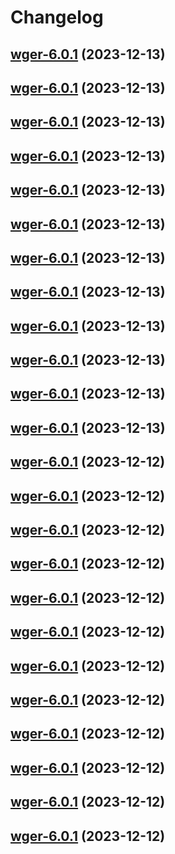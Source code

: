 # Changelog



## [wger-6.0.1](https://github.com/truecharts/charts/compare/wger-5.0.3...wger-6.0.1) (2023-12-13)




## [wger-6.0.1](https://github.com/truecharts/charts/compare/wger-5.0.3...wger-6.0.1) (2023-12-13)




## [wger-6.0.1](https://github.com/truecharts/charts/compare/wger-5.0.3...wger-6.0.1) (2023-12-13)




## [wger-6.0.1](https://github.com/truecharts/charts/compare/wger-5.0.3...wger-6.0.1) (2023-12-13)




## [wger-6.0.1](https://github.com/truecharts/charts/compare/wger-5.0.3...wger-6.0.1) (2023-12-13)




## [wger-6.0.1](https://github.com/truecharts/charts/compare/wger-5.0.3...wger-6.0.1) (2023-12-13)




## [wger-6.0.1](https://github.com/truecharts/charts/compare/wger-5.0.3...wger-6.0.1) (2023-12-13)




## [wger-6.0.1](https://github.com/truecharts/charts/compare/wger-5.0.3...wger-6.0.1) (2023-12-13)




## [wger-6.0.1](https://github.com/truecharts/charts/compare/wger-5.0.3...wger-6.0.1) (2023-12-13)




## [wger-6.0.1](https://github.com/truecharts/charts/compare/wger-5.0.3...wger-6.0.1) (2023-12-13)




## [wger-6.0.1](https://github.com/truecharts/charts/compare/wger-5.0.3...wger-6.0.1) (2023-12-13)




## [wger-6.0.1](https://github.com/truecharts/charts/compare/wger-5.0.3...wger-6.0.1) (2023-12-13)




## [wger-6.0.1](https://github.com/truecharts/charts/compare/wger-5.0.3...wger-6.0.1) (2023-12-12)




## [wger-6.0.1](https://github.com/truecharts/charts/compare/wger-5.0.3...wger-6.0.1) (2023-12-12)




## [wger-6.0.1](https://github.com/truecharts/charts/compare/wger-5.0.3...wger-6.0.1) (2023-12-12)




## [wger-6.0.1](https://github.com/truecharts/charts/compare/wger-5.0.3...wger-6.0.1) (2023-12-12)




## [wger-6.0.1](https://github.com/truecharts/charts/compare/wger-5.0.3...wger-6.0.1) (2023-12-12)




## [wger-6.0.1](https://github.com/truecharts/charts/compare/wger-5.0.3...wger-6.0.1) (2023-12-12)




## [wger-6.0.1](https://github.com/truecharts/charts/compare/wger-5.0.3...wger-6.0.1) (2023-12-12)




## [wger-6.0.1](https://github.com/truecharts/charts/compare/wger-5.0.3...wger-6.0.1) (2023-12-12)




## [wger-6.0.1](https://github.com/truecharts/charts/compare/wger-5.0.3...wger-6.0.1) (2023-12-12)




## [wger-6.0.1](https://github.com/truecharts/charts/compare/wger-5.0.3...wger-6.0.1) (2023-12-12)




## [wger-6.0.1](https://github.com/truecharts/charts/compare/wger-5.0.3...wger-6.0.1) (2023-12-12)




## [wger-6.0.1](https://github.com/truecharts/charts/compare/wger-5.0.3...wger-6.0.1) (2023-12-12)

